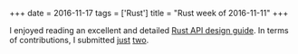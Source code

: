 +++
date = 2016-11-17
tags = ['Rust']
title = "Rust week of 2016-11-11"
+++

I enjoyed reading an excellent and detailed [Rust API design guide]. In
terms of contributions, I submitted [just][] [two].

  [Rust API design guide]: https://scribbles.pascalhertleif.de/elegant-apis-in-rust.html
  [just]: https://github.com/kbknapp/clap-rs/pull/749
  [two]: https://github.com/rust-lang/rust/pull/37821
